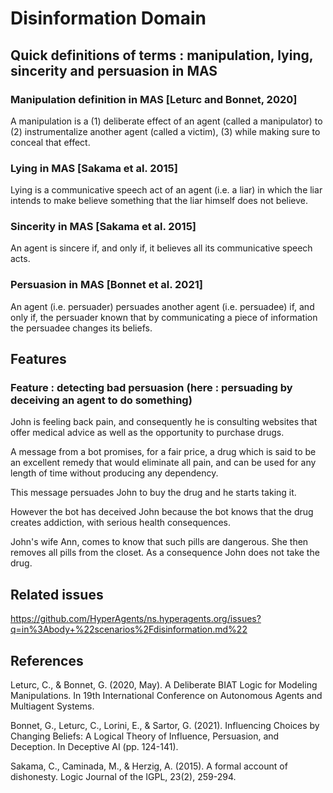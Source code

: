 # Disinformation Domain

## Quick definitions of terms : manipulation, lying, sincerity and persuasion in MAS

### Manipulation definition in MAS [Leturc and Bonnet, 2020]

A manipulation is a (1) deliberate effect of an agent (called a manipulator) to (2) instrumentalize another agent (called a victim), (3) while making sure to conceal that effect.

### Lying in MAS [Sakama et al. 2015]

Lying is a communicative speech act of an agent (i.e. a liar) in which the liar intends to make believe something that the liar himself does not believe.

### Sincerity in MAS [Sakama et al. 2015]

An agent is sincere if, and only if, it believes all its communicative speech acts.

### Persuasion in MAS [Bonnet et al. 2021]

An agent (i.e. persuader) persuades another agent (i.e. persuadee) if, and only if, the persuader known that by communicating a piece of information the persuadee changes its beliefs.

## Features

### Feature : detecting bad persuasion (here : persuading by deceiving an agent to do something)

John is feeling back pain, and consequently he is consulting websites that offer medical advice as well as the opportunity to purchase drugs.

A message from a bot promises, for a fair price, a drug which is said to be an excellent remedy that would eliminate all pain, and can be used for any length of time without producing any dependency.

This message persuades John to buy the drug and he starts taking it.

However the bot has deceived John because the bot knows that the drug creates addiction, with serious health consequences.

John's wife Ann, comes to know that such pills are dangerous. She then removes all pills from the closet. As a consequence John does not take the drug.

## Related issues
https://github.com/HyperAgents/ns.hyperagents.org/issues?q=in%3Abody+%22scenarios%2Fdisinformation.md%22

## References

Leturc, C., & Bonnet, G. (2020, May). A Deliberate BIAT Logic for Modeling Manipulations. In 19th International Conference on Autonomous Agents and Multiagent Systems.

Bonnet, G., Leturc, C., Lorini, E., & Sartor, G. (2021). Influencing Choices by Changing Beliefs: A Logical Theory of Influence, Persuasion, and Deception. In Deceptive AI (pp. 124-141).

Sakama, C., Caminada, M., & Herzig, A. (2015). A formal account of dishonesty. Logic Journal of the IGPL, 23(2), 259-294.